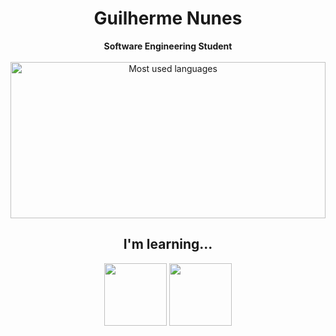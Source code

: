 <h1 align="center"> Guilherme Nunes</h1>
<div align="center">
<b>Software Engineering Student</b>
<br>
<br>
<div>
   <img loading="lazy" height="250em" src="https://github-readme-stats.vercel.app/api/top-langs/?username=Guisnu&layout=compact&langs_count=7&theme=transparent&title_color=4a86d1"  alt="Most used languages" width=100%> 
</div>

<h2> I'm learning...</h2>

<section>
   <img src="https://www.ufpb.br/cdn/contents/imagens/icones/python.png/@@images/93fc392d-b6e2-46ed-864b-6f49738b6b7f.png" width="100" height="100" />
   <img src="https://cdn.jsdelivr.net/gh/devicons/devicon/icons/go/go-original-wordmark.svg"  width="100" height="100"/>
</section>



